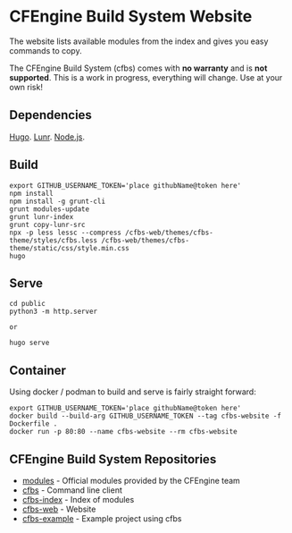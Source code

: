 # CFEngine Build System Website

The website lists available modules from the index and gives you easy commands to copy.

The CFEngine Build System (cfbs) comes with **no warranty** and is **not supported**.
This is a work in progress, everything will change.
Use at your own risk!

## Dependencies

[Hugo](https://gohugo.io/).
[Lunr](https://lunrjs.com/).
[Node.js](https://nodejs.dev/).


## Build

```
export GITHUB_USERNAME_TOKEN='place githubName@token here'
npm install
npm install -g grunt-cli
grunt modules-update
grunt lunr-index
grunt copy-lunr-src
npx -p less lessc --compress /cfbs-web/themes/cfbs-theme/styles/cfbs.less /cfbs-web/themes/cfbs-theme/static/css/style.min.css
hugo
```

## Serve

```
cd public
python3 -m http.server

or

hugo serve
```

## Container

Using docker / podman to build and serve is fairly straight forward:

```
export GITHUB_USERNAME_TOKEN='place githubName@token here'
docker build --build-arg GITHUB_USERNAME_TOKEN --tag cfbs-website -f Dockerfile .
docker run -p 80:80 --name cfbs-website --rm cfbs-website
```

## CFEngine Build System Repositories

* [modules](https://github.com/cfengine/modules) - Official modules provided by the CFEngine team
* [cfbs](https://github.com/cfengine/cfbs) - Command line client
* [cfbs-index](https://github.com/cfengine/cfbs-index) - Index of modules
* [cfbs-web](https://github.com/cfengine/cfbs-web) - Website
* [cfbs-example](https://github.com/cfengine/cfbs-example) - Example project using cfbs
